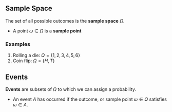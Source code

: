 ## Sample Space

The set of all possible outcomes is the **sample space** $\Omega$.
- A point $\omega \in \Omega$ is a **sample point**

### Examples
1. Rolling a die: $\Omega = \{1,2,3,4,5,6\}$
2. Coin flip: $\Omega = \{H,T\}$

## Events

**Events** are subsets of $\Omega$ to which we can assign a probability. 
- An event $A$ has occurred if the outcome, or sample point $\omega \in \Omega$ satisfies $\omega \in A$. 

